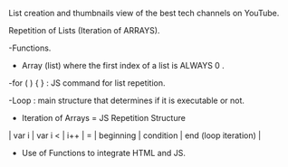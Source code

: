 List creation and thumbnails view of the best tech channels on YouTube.

Repetition of Lists (Iteration of ARRAYS).

-Functions.

- Array (list) where the first index of a list is ALWAYS 0 .

-for ( ) { } : JS command for list repetition.

-Loop : main structure that determines if it is executable or not.

- Iteration of Arrays = JS Repetition Structure

| var i | var i < | i++ | = | beginning | condition | end (loop iteration) |

- Use of Functions to integrate HTML and JS.
